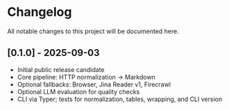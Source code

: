 # Changelog

All notable changes to this project will be documented here.

## [0.1.0] - 2025-09-03
- Initial public release candidate
- Core pipeline: HTTP normalization → Markdown
- Optional fallbacks: Browser, Jina Reader v1, Firecrawl
- Optional LLM evaluation for quality checks
- CLI via Typer; tests for normalization, tables, wrapping, and CLI version

